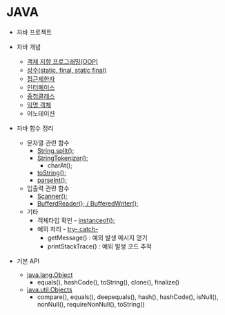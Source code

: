 # JAVA

- 자바 프로젝트
    
- 자바 개념
    - [객체 지향 프로그래밍(OOP)](https://github.com/Jserim420/java/blob/main/Java-study/OOP.md)
    - [상수(static, final, static final)](https://github.com/Jserim420/java/blob/main/Java-study/static.md)
    - [접근제한자](https://github.com/Jserim420/java/blob/main/Java-study/AccessModifier.md)
    - [인터페이스](https://github.com/Jserim420/java/blob/main/Java-study/interface.md)
    - [중첩클래스](https://github.com/Jserim420/java/blob/main/Java-study/Nested%20Class.md)
    - [익명 객체](https://github.com/Jserim420/java/blob/main/Java-study/anonymous.md)
    - 어노테이션

- 자바 함수 정리
    - 문자열 관련 함수
        - [String.split();](https://github.com/Jserim420/java/blob/main/split.md)
        - [StringTokenizer();](https://github.com/Jserim420/java/blob/main/stringTokenizer.md)
            - charAt();
        - [toString();](https://github.com/Jserim420/java/blob/main/Class%20Object/toString.md)
        - [parseInt();](https://github.com/Jserim420/java/blob/main/parseInt.md)
    - 입출력 관련 함수
        - [Scanner();](https://github.com/Jserim420/java/blob/main/Scanner.md)
        - [BufferdReader(); / BufferedWriter();](https://github.com/Jserim420/java/blob/main/bufferd_IO.md)
    - 기타
        - 객체타입 확인 - [instanceof();](https://github.com/Jserim420/java/blob/main/instanceof.md)
        - 예외 처리 - [try- catch-](https://github.com/Jserim420/java/blob/main/try-catch.md)
            - getMessage() : 예외 발생 메시지 얻기
            - printStackTrace() : 예외 발생 코드 추적

- 기본 API
    - [java.lang.Object](https://github.com/Jserim420/java/tree/main/Class%20Object)
        - equals(), hashCode(), toString(), clone(), finalize()
    - [java.util.Objects](https://github.com/Jserim420/java/tree/main/Class%20Objects)
        - compare(), equals(), deepequals(), hash(), hashCode(), isNull(), nonNull(), requireNonNull(), toString()
            